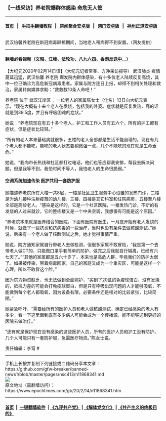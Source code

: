 ### 【一线采访】养老院爆群体感染 命危无人管
------------------------

#### [首页](https://github.com/gfw-breaker/banned-news1/blob/master/README.md) &nbsp;&nbsp;|&nbsp;&nbsp; [手把手翻墙教程](https://github.com/gfw-breaker/guides/wiki) &nbsp;&nbsp;|&nbsp;&nbsp; [禁闻聚合安卓版](https://github.com/gfw-breaker/bn-android) &nbsp;&nbsp;|&nbsp;&nbsp; [网门安卓版](https://github.com/oGate2/oGate) &nbsp;&nbsp;|&nbsp;&nbsp; [神州正道安卓版](https://github.com/SzzdOgate/update) 



<div><img alt="" class="aligncenter wp-post-image" src="https://i.epochtimes.com/assets/uploads/2020/02/2-10-1-600x400.jpg"/>
<div class="red16 caption">
 <p>
  武汉怡馨养老院在新冠病毒肆掠期间，当地老人罹病得不到安置。（网友提供）
 </p>
</div>
</div><hr/>

#### [翻墙必看视频（文昭、江峰、法轮功、八九六四、香港反送中...）](https://github.com/gfw-breaker/banned-news1/blob/master/pages/link3.md)

<div><p>
 【大纪元2020年02月14日讯】（大纪元记者常春、方净采访报导）
 <ok href="https://www.epochtimes.com/gb/tag/%E6%AD%A6%E6%B1%89%E8%82%BA%E7%82%8E.html">
  武汉肺炎
 </ok>
 疫情蔓延迅猛，武汉怡馨
 <ok href="https://www.epochtimes.com/gb/tag/%E5%85%BB%E8%80%81%E9%99%A2.html">
  养老院
 </ok>
 爆发院内群体感染，有十多位老人陆续反复高烧，其中一位已确诊为高危新冠病毒患者。家属与院方连日上报，却得不到相关处理和救治，家属转向媒体求助：“救救数10条人命吧！”
</p>
<p>
 <ok href="https://www.epochtimes.com/gb/tag/%E5%85%BB%E8%80%81%E9%99%A2.html">
  养老院
 </ok>
 位于
 <ok href="https://www.epochtimes.com/gb/tag/%E6%AD%A6%E6%B1%89%E6%B1%9F%E5%B2%B8%E5%8C%BA.html">
  武汉江岸区
 </ok>
 ，一位老人的家属陈女士（化名）13日向大纪元表示，“现在大概有十来个老人在发烧，包括我的外婆。症状就是反复发热，高的话就是到39.5度，并且有呼吸困难的症状。”
</p>
<p>
 她说：“养老院现在有五十多个老人，护工和工作人员有五六个，所有的护工都有症状，但是症状比较轻。”
</p>
<p>
 “所有的老人本来基础病就很多，五楼的老人全部都是生活不能自理的，现在有几个老人都不能吃，能吃的老人状态要稍微强一点，几个不能吃的现在就是生命垂危。”
</p>
<p>
 她说，“我向市长热线和社区都打过电话，他们也答应帮我安排，帮我去解决问题，但是我等不到，我怕时间不等人，我怕老人的生命很脆弱。”
</p>
<h4>
 空调系统加速传染 医护共用一套防护服
</h4>
<p>
 她描述养老院所在大楼一共8层，一楼是社区卫生服务中心设置的发热门诊，二楼是为幼儿接种注射疫苗的幼儿楼，三楼、四楼是其它科室和住院病房，五楼至八楼全部是高龄老人。“感染是这样的，它是一个社区医院，一楼发热门诊，不断的有发烧的人过来就诊，它的整栋楼又是一个中央空调，我想很有可能是这个原因。”
</p>
<p>
 “养老院本来就是医养结合的医院，下面有医院有医生，一月底开始有老人发烧的时候，就做了一些抗炎和抗病毒的一些治疗，当时也没有条件去做核酸测试。”她说，后来有一个老人做了核酸测试之后，她才觉得事情严重。
</p>
<p>
 她说，院方通知家属自行带老人去做检测，但很多家属不敢冒险，“我是第一个去带老人做CT的，只能做口罩手套简单的防护，做完之后我就自行隔离，已经有六七天了。”“其他的家属都是五六十岁了，本来也是高危人群，毕竟我们的防护太弱了。如果被传染，带着病毒回家，自己的家庭又成为一个重灾区，可能是这样一个心理，所以不敢冒这个险。”
</p>
<p>
 因为院方物资缺乏，也无法做到全面照护，“买到了20盒的免疫球蛋白，没有发烧的，抵抗力差的可能会打免疫球蛋白，但是只有呼吸出现问题的人才能够吸氧，不能做到每个老人都吸氧，因为设备有限，必要条件还是相对的比较紧张，比较简陋。”
</p>
<p>
 她紧急呼吁，“需要给所有的医护人员和老人做核酸测试，确定已经感染的老人有多少，看一下这里面到底有多少病人可能会成为一个传播源，能不能够送到更好的医院去做治疗。”
</p>
<p>
 “还有就是保护现在没有感染的这些医护人员，所有的医护人员和护工没有防护，几个人可能只有一套防护服，急需医疗物资。”陈女士说。
</p>
<p>
 责任编辑：李穹 #
</p>
</div>
<hr/>
手机上长按并复制下列链接或二维码分享本文章：<br/>
https://github.com/gfw-breaker/banned-news1/blob/master/pages/nsc413/n11868341.md <br/>
<a href='https://github.com/gfw-breaker/banned-news1/blob/master/pages/nsc413/n11868341.md'><img src='https://github.com/gfw-breaker/banned-news1/blob/master/pages/nsc413/n11868341.md.png'/></a> <br/>
原文地址（需翻墙访问）：https://www.epochtimes.com/gb/20/2/14/n11868341.htm


------------------------
#### [首页](https://github.com/gfw-breaker/banned-news1/blob/master/README.md) &nbsp;|&nbsp; [一键翻墙软件](https://github.com/gfw-breaker/nogfw/blob/master/README.md) &nbsp;| [《九评共产党》](https://github.com/gfw-breaker/9ping.md/blob/master/README.md#九评之一评共产党是什么) | [《解体党文化》](https://github.com/gfw-breaker/jtdwh.md/blob/master/README.md) | [《共产主义的终极目的》](https://github.com/gfw-breaker/gczydzjmd.md/blob/master/README.md)


<img src='http://gfw-breaker.win/banned-news/pages/nsc413/n11868341.md' width='0px' height='0px'/>